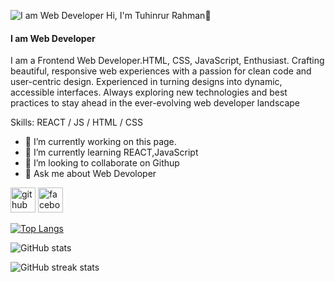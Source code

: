 ![I am Web Developer](https://scontent.fird6-1.fna.fbcdn.net/v/t39.30808-6/271709113_1321507711626810_1203530899861651988_n.jpg?stp=dst-jpg_s960x960&_nc_cat=102&ccb=1-7&_nc_sid=cc71e4&_nc_eui2=AeEU1IOtZRL8PNmq75hS_IC7x3srNO_eHKPHeys0794co-at0-ohpD6713jq7nN-aL3TH4nVpFjZJV_5A6YHc68h&_nc_ohc=Xz5WLHDc6L0Q7kNvgGCG0-_&_nc_ht=scontent.fird6-1.fna&oh=00_AYAurqgYaH6Yi55g0kYqRM62TGuUD6eEQuaT4uUhIWpd7Q&oe=66D52F39)
Hi, I'm Tuhinrur Rahman👋
#### I am Web Developer
I am a Frontend Web Developer.HTML, CSS, JavaScript, Enthusiast.
Crafting beautiful, responsive web experiences with a passion for clean code and user-centric design.
Experienced in turning designs into dynamic, accessible interfaces.
Always exploring new technologies and best practices to stay ahead in the ever-evolving web developer landscape


Skills: REACT / JS / HTML / CSS

- 🔭 I’m currently working on this page. 
- 🌱 I’m currently learning REACT,JavaScript 
- 👯 I’m looking to collaborate on Githup 
- 💬 Ask me about Web Devoloper 


[<img src='https://cdn.jsdelivr.net/npm/simple-icons@3.0.1/icons/github.svg' alt='github' height='40'>](https://github.com/https://github.com/tuhin1122a)  [<img src='https://cdn.jsdelivr.net/npm/simple-icons@3.0.1/icons/facebook.svg' alt='facebook' height='40'>](https://www.facebook.com/https://www.facebook.com/tuhinur11223)  

[![Top Langs](https://github-readme-stats.vercel.app/api/top-langs/?username=https://github.com/tuhin1122a)](https://github.com/anuraghazra/github-readme-stats)

![GitHub stats](https://github-readme-stats.vercel.app/api?username=https://github.com/tuhin1122a&show_icons=true)  

![GitHub streak stats](https://streak-stats.demolab.com/?user=https://github.com/tuhin1122a)  

